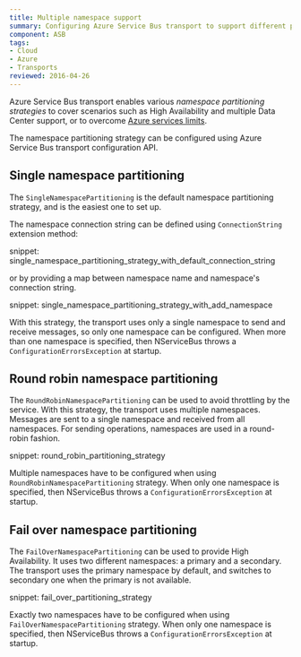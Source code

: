 ```yaml
---
title: Multiple namespace support
summary: Configuring Azure Service Bus transport to support different partitioning strategies. 
component: ASB
tags:
- Cloud
- Azure
- Transports 
reviewed: 2016-04-26
---
```


Azure Service Bus transport enables various _namespace partitioning strategies_ to cover scenarios such as High Availability and multiple Data Center support, or to overcome [Azure services limits](https://azure.microsoft.com/en-us/documentation/articles/service-bus-quotas/).  

The namespace partitioning strategy can be configured using Azure Service Bus transport configuration API.

## Single namespace partitioning

The `SingleNamespacePartitioning` is the default namespace partitioning strategy, and is the easiest one to set up.

The namespace connection string can be defined using `ConnectionString` extension method:

snippet: single_namespace_partitioning_strategy_with_default_connection_string

or by providing a map between namespace name and namespace's connection string.  

snippet: single_namespace_partitioning_strategy_with_add_namespace

With this strategy, the transport uses only a single namespace to send and receive messages, so only one namespace can be configured. When more than one namespace is specified, then NServiceBus throws a `ConfigurationErrorsException` at startup.


## Round robin namespace partitioning

The `RoundRobinNamespacePartitioning` can be used to avoid throttling by the service. With this strategy, the transport uses multiple namespaces. Messages are sent to a single namespace and received from all namespaces. For sending operations, namespaces are used in a round-robin fashion.  
 
snippet: round_robin_partitioning_strategy
  
Multiple namespaces have to be configured when using `RoundRobinNamespacePartitioning` strategy. When only one namespace is specified, then NServiceBus throws a `ConfigurationErrorsException` at startup.


## Fail over namespace partitioning

The `FailOverNamespacePartitioning` can be used to provide High Availability. It uses two different namespaces: a primary and a secondary. The transport uses the primary namespace by default, and switches to secondary one when the primary is not available.

snippet: fail_over_partitioning_strategy
  
Exactly two namespaces have to be configured when using `FailOverNamespacePartitioning` strategy. When only one namespace is specified, then NServiceBus throws a `ConfigurationErrorsException` at startup.
